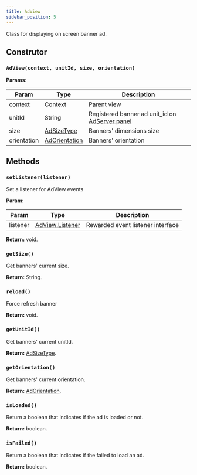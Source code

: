 ```yaml
---
title: AdView
sidebar_position: 5
---
```


Class for displaying on screen banner ad.

## Construtor

### `AdView(context, unitId, size, orientation)`

**Params:**

| Param       | Type                                                    | Description                                                                     |
| ----------- | ------------------------------------------------------- | ------------------------------------------------------------------------------- |
| context     | Context                                                 | Parent view                                                                     |
| unitId      | String                                                  | Registered banner ad unit_id on [AdServer panel](https://adserver.adgrowth.com) |
| size        | [AdSizeType](/docs/api/android/enums/ad_size_type)      | Banners' dimensions size                                                        |
| orientation | [AdOrientation](/docs/api/android/enums/ad_orientation) | Banners' orientation                                                            |

## Methods

### `setListener(listener)`

Set a listener for AdView events

**Param:**

| Param    | Type                                                   | Description                       |
| -------- | ------------------------------------------------------ | --------------------------------- |
| listener | [AdView.Listener](/docs/api/android/rewarded/listener) | Rewarded event listener interface |

**Return:** void.

### `getSize()`

Get banners' current size.

**Return:** String.

### `reload()`

Force refresh banner

**Return:** void.

### `getUnitId()`

Get banners' current unitId.

**Return:** [AdSizeType](/docs/api/android/enums/ad_size_type).

### `getOrientation()`

Get banners' current orientation.

**Return:** [AdOrientation](/docs/api/android/enums/ad_orientation).

### `isLoaded()`

Return a boolean that indicates if the ad is loaded or not.

**Return:** boolean.

### `isFailed()`

Return a boolean that indicates if the failed to load an ad.

**Return:** boolean.
